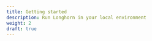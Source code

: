 ```yaml
---
title: Getting started
description: Run Longhorn in your local environment
weight: 2
draft: true
---
```



